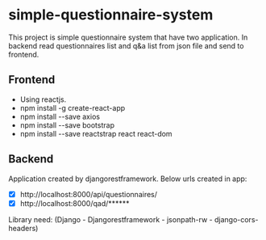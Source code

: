 # simple-questionnaire-system
This project is simple questionnaire system that have two application. 
In backend read questionnaires list and q&a list from json file and send to frontend.

## Frontend

+ Using reactjs.
+ npm install -g create-react-app
+ npm install --save axios
+ npm install --save bootstrap
+ npm install --save reactstrap react react-dom



## Backend

Application created by djangorestframework.
Below urls created in app:
- [x] http://localhost:8000/api/questionnaires/
- [x] http://localhost:8000/qad/******

Library need: (Django - Djangorestframework - jsonpath-rw - django-cors-headers)
